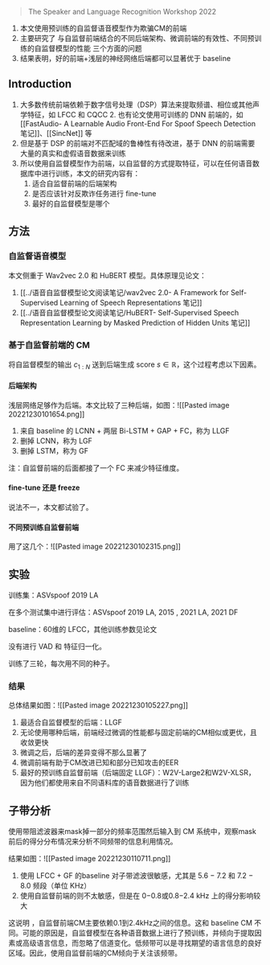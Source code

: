 >The Speaker and Language Recognition Workshop 2022

1. 本文使用预训练的自监督语音模型作为欺骗CM的前端
2. 主要研究了 与自监督前端结合的不同后端架构、微调前端的有效性、不同预训练的自监督模型的性能 三个方面的问题
3. 结果表明，好的前端+浅层的神经网络后端都可以显著优于 baseline

## Introduction

1. 大多数传统前端依赖于数字信号处理（DSP）算法来提取频谱、相位或其他声学特征，如 LFCC 和 CQCC
	2. 也有论文使用可训练的 DNN 前端的，如 [[FastAudio- A Learnable Audio Front-End For Spoof Speech Detection 笔记]]、[[SincNet]] 等
2. 但是基于 DSP 的前端对不匹配域的鲁棒性有待改进，基于 DNN 的前端需要大量的真实和虚假语音数据来训练
3. 所以使用自监督模型作为前端，以自监督的方式提取特征，可以在任何语音数据库中进行训练，本文的研究内容有：
	1. 适合自监督前端的后端架构
	2. 是否应该针对反欺诈任务进行 fine-tune
	3. 最好的自监督模型是哪个

## 方法

### 自监督语音模型

本文侧重于 Wav2vec 2.0 和 HuBERT 模型。具体原理见论文：
1. [[../语音自监督模型论文阅读笔记/wav2vec 2.0- A Framework for Self-Supervised Learning of Speech Representations 笔记]]
2. [[../语音自监督模型论文阅读笔记/HuBERT- Self-Supervised Speech Representation Learning by Masked Prediction of Hidden Units 笔记]]

### 基于自监督前端的 CM

将自监督模型的输出 $c_{1:N}$ 送到后端生成 score $s \in \mathbb{R}$，这个过程考虑以下因素。

#### 后端架构

浅层网络足够作为后端。本文比较了三种后端，如图：![[Pasted image 20221230101654.png]]
1. 来自 baseline 的 LCNN + 两层 Bi-LSTM + GAP + FC，称为 LLGF
2. 删掉 LCNN，称为 LGF
3. 删掉 LSTM，称为 GF

注：自监督前端的后面都接了一个 FC 来减少特征维度。

#### fine-tune 还是 freeze

说法不一，本文都试验了。

#### 不同预训练自监督前端

用了这几个：![[Pasted image 20221230102315.png]]

## 实验

训练集：ASVspoof 2019 LA

在多个测试集中进行评估：ASVspoof 2019 LA, 2015 , 2021 LA,  2021 DF

baseline：60维的 LFCC，其他训练参数见论文

没有进行 VAD 和 特征归一化。

训练了三轮，每次用不同的种子。

### 结果

总体结果如图：![[Pasted image 20221230105227.png]]

1. 最适合自监督模型的后端：LLGF
2. 无论使用哪种后端，前端经过微调的性能都与固定前端的CM相似或更优，且收敛更快
3. 微调之后，后端的差异变得不那么显著了
4. 微调前端有助于CM改进已知和部分已知攻击的EER
5. 最好的预训练自监督前端（后端固定 LLGF）：W2V-Large2和W2V-XLSR，因为他们都使用来自不同语料库的语音数据进行了训练

## 子带分析

使用带阻滤波器来mask掉一部分的频率范围然后输入到 CM 系统中，观察mask前后的得分分布情况来分析不同频带的信息利用情况。

结果如图：![[Pasted image 20221230110711.png]]
1. 使用 LFCC + GF 的baseline 对子带滤波很敏感，尤其是 5.6 − 7.2 和 7.2 − 8.0 频段（单位 KHz）
2. 使用自监督前端的则不太敏感，但是在 0−0.8或0.8−2.4 kHz 上的得分影响较大

这说明 ，自监督前端CM主要依赖0.1到2.4kHz之间的信息。这和 baseline CM 不同。可能的原因是，自监督模型在各种语音数据上进行了预训练，并倾向于提取因素或高级语言信息，而忽略了信道变化。低频带可以是寻找期望的语言信息的良好区域。因此，使用自监督前端的CM倾向于关注该频带。

